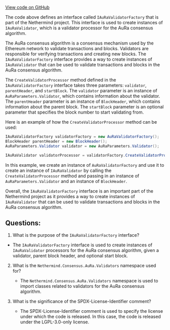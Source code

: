 [View code on GitHub](https://github.com/NethermindEth/nethermind/src/Nethermind/Nethermind.Consensus.AuRa/IAuRaValidatorFactory.cs)

The code above defines an interface called `IAuRaValidatorFactory` that is part of the Nethermind project. This interface is used to create instances of `IAuRaValidator`, which is a validator processor for the AuRa consensus algorithm. 

The AuRa consensus algorithm is a consensus mechanism used by the Ethereum network to validate transactions and blocks. Validators are responsible for verifying transactions and creating new blocks. The `IAuRaValidatorFactory` interface provides a way to create instances of `IAuRaValidator` that can be used to validate transactions and blocks in the AuRa consensus algorithm.

The `CreateValidatorProcessor` method defined in the `IAuRaValidatorFactory` interface takes three parameters: `validator`, `parentHeader`, and `startBlock`. The `validator` parameter is an instance of `AuRaParameters.Validator`, which contains information about the validator. The `parentHeader` parameter is an instance of `BlockHeader`, which contains information about the parent block. The `startBlock` parameter is an optional parameter that specifies the block number to start validating from.

Here is an example of how the `CreateValidatorProcessor` method can be used:

```csharp
IAuRaValidatorFactory validatorFactory = new AuRaValidatorFactory();
BlockHeader parentHeader = new BlockHeader();
AuRaParameters.Validator validator = new AuRaParameters.Validator();

IAuRaValidator validatorProcessor = validatorFactory.CreateValidatorProcessor(validator, parentHeader);
```

In this example, we create an instance of `AuRaValidatorFactory` and use it to create an instance of `IAuRaValidator` by calling the `CreateValidatorProcessor` method and passing in an instance of `AuRaParameters.Validator` and an instance of `BlockHeader`.

Overall, the `IAuRaValidatorFactory` interface is an important part of the Nethermind project as it provides a way to create instances of `IAuRaValidator` that can be used to validate transactions and blocks in the AuRa consensus algorithm.
## Questions: 
 1. What is the purpose of the `IAuRaValidatorFactory` interface?
   - The `IAuRaValidatorFactory` interface is used to create instances of `IAuRaValidator` processors for the AuRa consensus algorithm, given a validator, parent block header, and optional start block.

2. What is the `Nethermind.Consensus.AuRa.Validators` namespace used for?
   - The `Nethermind.Consensus.AuRa.Validators` namespace is used to import classes related to validators for the AuRa consensus algorithm.

3. What is the significance of the SPDX-License-Identifier comment?
   - The SPDX-License-Identifier comment is used to specify the license under which the code is released. In this case, the code is released under the LGPL-3.0-only license.